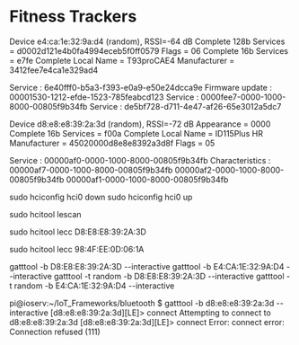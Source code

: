 # Fitness Trackers

Device e4:ca:1e:32:9a:d4 (random), RSSI=-64 dB
  Complete 128b Services = d0002d121e4b0fa4994eceb5f0ff0579
  Flags = 06
  Complete 16b Services = e7fe
  Complete Local Name = T93proCAE4
  Manufacturer = 3412fee7e4ca1e329ad4

Service         : 6e40fff0-b5a3-f393-e0a9-e50e24dcca9e
Firmware update : 00001530-1212-efde-1523-785feabcd123
Service         : 0000fee7-0000-1000-8000-00805f9b34fb
Service         : de5bf728-d711-4e47-af26-65e3012a5dc7

Device d8:e8:e8:39:2a:3d (random), RSSI=-72 dB
  Appearance = 0000
  Complete 16b Services = f00a
  Complete Local Name = ID115Plus HR
  Manufacturer = 45020000d8e8e8392a3d8f
  Flags = 05

Service :
00000af0-0000-1000-8000-00805f9b34fb
Characteristics :
00000af7-0000-1000-8000-00805f9b34fb
00000af2-0000-1000-8000-00805f9b34fb
00000af1-0000-1000-8000-00805f9b34fb


sudo hciconfig hci0 down
sudo hciconfig hci0 up

sudo hcitool lescan

sudo hcitool lecc D8:E8:E8:39:2A:3D

sudo hcitool lecc 98:4F:EE:0D:06:1A

gatttool -b D8:E8:E8:39:2A:3D --interactive
gatttool -b E4:CA:1E:32:9A:D4 --interactive
gatttool -t random -b D8:E8:E8:39:2A:3D --interactive
gatttool -t random -b E4:CA:1E:32:9A:D4 --interactive



pi@ioserv:~/IoT_Frameworks/bluetooth $ gatttool -b d8:e8:e8:39:2a:3d --interactive
[d8:e8:e8:39:2a:3d][LE]> connect
Attempting to connect to d8:e8:e8:39:2a:3d
[d8:e8:e8:39:2a:3d][LE]> connect
Error: connect error: Connection refused (111)
